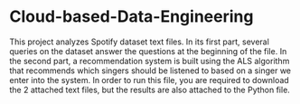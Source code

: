 # Cloud-based-Data-Engineering
This project analyzes Spotify dataset text files.
In its first part, several queries on the dataset answer the questions at the beginning of the file.
In the second part, a recommendation system is built using the ALS algorithm that recommends which singers should be listened to based on a singer we enter into the system.
In order to run this file, you are required to download the 2 attached text files, but the results are also attached to the Python file.
